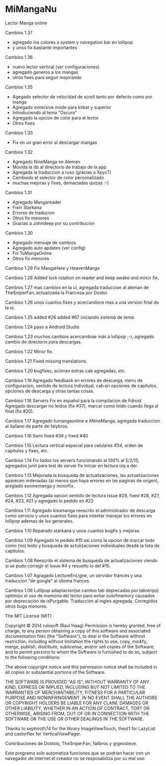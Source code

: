 ﻿MiMangaNu
=========

Lector Manga online

Cambios 1.37
* agregado los colores a system y navegation bar en lollipop
* y unos fix bastante importantes

Cambios 1.36
* nuevo lector vertical (ver configuraciones)
* agregado generos a los mangas
* otros fixes para seguir mejorando

Cambios 1.35
* Agegado selector de velocidad de scroll tanto por defecto como por manga
* Agregado inmersive mode para kitkat y superior
* Introduciendo al tema "Oscuro"
* Agregado la opcion de color para el lector
* Otros fixes


Cambios 1.33
* Fix en un gran error al descargar mangas

Cambios 1.32
* Agregado NineManga en Aleman
* Movida la db al directorio de trabajo de la app
* Agregada la traduccion a ruso (gracias a XpycT)
* Cambiado el selector de color personalizado
* muchas mejoras y fixes, demaciadas quizas :-)

Cambios 1.31
* Agregado Mangareader
* Fixin Starkana
* Errores de traducion
* Otros fix menores
* Gracias a Johndeep por su contribucion

Cambios 1.30
* Agregado mensaje de cambios 
* Agregado auto apdates (ver config) 
* Fix TuMangaOnline 
* Otros fix menores

Cambios 1.29 Fix MangaHere y HeavenManga

Cambios 1.28 Added lock rotation on reader and keep awake and minor fix;

Cambios 1.27 mas cambios en la ui, agregada traduccion al aleman de TheSniperFan, actualizada la Francesa por Dostoi.

Cambios 1.26 unos cuantos fixes y acercandoce mas a una version final de la ui.

Cambios 1.25 added #26 added #67 iniciando sistema de tema.

Cambios 1.24 paso a Android Studio

Cambios 1.23 muchos cambios acercandose más a lollipop ;-), agregado cambio de directorio para descargas.

Cambios 1.22 Minor fix.

Cambios 1.21 Fixed missing translations.

Cambios 1.20 bugfixes, aciones extras cab agregadas, etc.

Cambios 1.19 Agregado feedback en errores de descarga, menu de configuracion, sentido de lectura individual, cab en opciones de capitulos, opciones de descarga y otras tantas cosas.

Cambios 1.18
Servers Fix en español para la compilacion de Fdroid. Agregado descargar no leidos (fix #37), marcar como leido cuando llega al final (fix #20).

Cambios 1.17
Agregado tumangaonline e itNineManga, agregada traduccion al italiano de parte de falybros.

Cambios 1.16
Semi fixed #39 y fixed #40

Cambios 1.15
Lectura vertical especial para celulares #34, orden de capitulos y fixes, etc. 

Cambios 1.14
Fix todos los servers funcionando al 100% al 5/2/15, agregados junit para test de server fix iniciar en lectura izq a der. 

Cambios 1.13
Mejorada la búsqueda de actualizaciones, las actualizaciones aparecen ordenadas (al menos que haya errores en las paginas de origen), areglado esninemanga y minorfix. 

Cambios 1.12
Agregada opcion sentido de lectura issue #29, fixed #28, #27, #24, #23, #21 y agregado lo pedido en #22

Cambios 1.11
Agregado kissmanga reescrito el administrador de descarga como servicio y unos cuantos fixes para intentar manejar los errores en lollipop ademas de los generales.

Cambios 1.10
Reparado starkana y unos cuantos bugfix y mejoras.

Cambios 1.09
Agregado lo pedido #15 asi como la opcion de marcar todo como (no) leido y búsqueda de actulizaciones individuales desde la lista de capitulos.

Cambios 1.08
Reescrito el sistema de busqueda de actualizaciones viendo si se pudo corregir el issue #4 y resuelto lo del #15.

Cambios 1.07 
Agragado LectureEnLigne, un servidor frances y una traduccion "de google" al idioma frances.

Cambios 1.06 
Lollipop adaptación(se cambio tab deprecadas por tabstrips) optimizo el uso de memoria del lector para evitar outofmemory causados por deprecación de isPurgable.
Traducción al ingles agregada.
Corregidos otros bugs menores.

The MIT License (MIT)

Copyright &#169; 2014 rulosoft (Raul Haag)
Permission is hereby granted, free of charge, to any person obtaining a copy of this software and associated documentation files (the "Software"), to deal in the Software without restriction, including without limitation the rights to use, copy, modify, merge, publish, distribute, sublicense, and/or sell copies of the Software, and to permit persons to whom the Software is furnished to do so, subject to the following conditions:

The above copyright notice and this permission notice shall be included in all copies or substantial portions of the Software.

THE SOFTWARE IS PROVIDED "AS IS", WITHOUT WARRANTY OF ANY KIND, EXPRESS OR IMPLIED, INCLUDING BUT NOT LIMITED TO THE WARRANTIES OF MERCHANTABILITY, FITNESS FOR A PARTICULAR PURPOSE AND NONINFRINGEMENT. IN NO EVENT SHALL THE AUTHORS OR COPYRIGHT HOLDERS BE LIABLE FOR ANY CLAIM, DAMAGES OR OTHER LIABILITY, WHETHER IN AN ACTION OF CONTRACT, TORT OR OTHERWISE, ARISING FROM, OUT OF OR IN CONNECTION WITH THE SOFTWARE OR THE USE OR OTHER DEALINGS IN THE SOFTWARE.

Thanks to sephiroth74 for the library ImageViewTouch, thest1 for LazyList and castorflex for VerticalViewPager.

Contribuciones de Dostois, TheSniperFan, falibros y grgeosteve.

Este programa solo automatiza funciones que se podrian hacer con un navegador de internet el creador no se resposabiliza por su mal uso.

